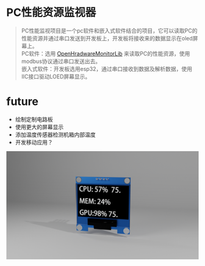 # PC性能资源监视器


> PC性能监视项目是一个pc软件和嵌入式软件结合的项目，它可以读取PC的性能资源并通过串口发送到开发板上，开发板将接收来的数据显示在oled屏幕上。  
> PC软件：选用 [OpenHradwareMonitorLib](https://github.com/openhardwaremonitor/openhardwaremonitor) 来读取PC的性能资源，使用modbus协议通过串口发送出去。  
> 嵌入式软件：开发板选用esp32，通过串口接收到数据及解析数据，使用IIC接口驱动LOED屏幕显示。  

# future

*	绘制定制电路板
*	使用更大的屏幕显示
*	添加温度传感器检测机箱内部温度
*	开发移动应用？


![渲染图](./img/img.png)